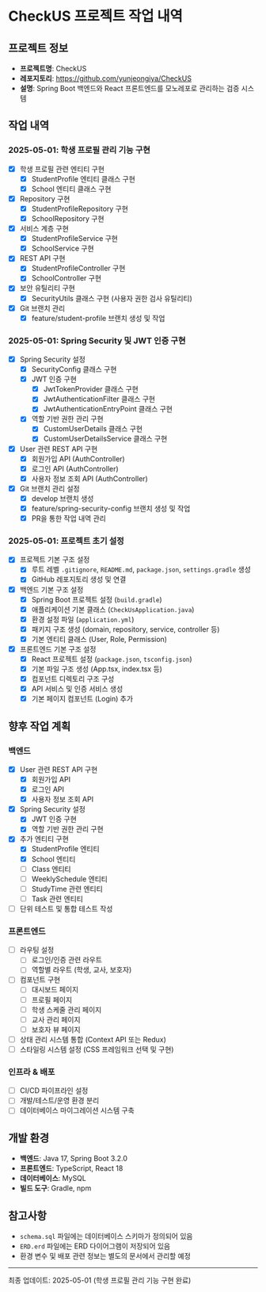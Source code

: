 # CheckUS 프로젝트 작업 내역

## 프로젝트 정보
- **프로젝트명**: CheckUS
- **레포지토리**: https://github.com/yunjeongiya/CheckUS
- **설명**: Spring Boot 백엔드와 React 프론트엔드를 모노레포로 관리하는 검증 시스템

## 작업 내역

### 2025-05-01: 학생 프로필 관리 기능 구현
- [x] 학생 프로필 관련 엔티티 구현
  - [x] StudentProfile 엔티티 클래스 구현
  - [x] School 엔티티 클래스 구현
- [x] Repository 구현
  - [x] StudentProfileRepository 구현
  - [x] SchoolRepository 구현
- [x] 서비스 계층 구현
  - [x] StudentProfileService 구현
  - [x] SchoolService 구현
- [x] REST API 구현
  - [x] StudentProfileController 구현
  - [x] SchoolController 구현
- [x] 보안 유틸리티 구현
  - [x] SecurityUtils 클래스 구현 (사용자 권한 검사 유틸리티)
- [x] Git 브랜치 관리
  - [x] feature/student-profile 브랜치 생성 및 작업

### 2025-05-01: Spring Security 및 JWT 인증 구현
- [x] Spring Security 설정
  - [x] SecurityConfig 클래스 구현
  - [x] JWT 인증 구현
    - [x] JwtTokenProvider 클래스 구현
    - [x] JwtAuthenticationFilter 클래스 구현
    - [x] JwtAuthenticationEntryPoint 클래스 구현
  - [x] 역할 기반 권한 관리 구현
    - [x] CustomUserDetails 클래스 구현
    - [x] CustomUserDetailsService 클래스 구현
- [x] User 관련 REST API 구현
  - [x] 회원가입 API (AuthController)
  - [x] 로그인 API (AuthController)
  - [x] 사용자 정보 조회 API (AuthController)
- [x] Git 브랜치 관리 설정
  - [x] develop 브랜치 생성
  - [x] feature/spring-security-config 브랜치 생성 및 작업
  - [x] PR을 통한 작업 내역 관리

### 2025-05-01: 프로젝트 초기 설정
- [x] 프로젝트 기본 구조 설정
  - [x] 루트 레벨 `.gitignore`, `README.md`, `package.json`, `settings.gradle` 생성
  - [x] GitHub 레포지토리 생성 및 연결
- [x] 백엔드 기본 구조 설정
  - [x] Spring Boot 프로젝트 설정 (`build.gradle`)
  - [x] 애플리케이션 기본 클래스 (`CheckUsApplication.java`)
  - [x] 환경 설정 파일 (`application.yml`)
  - [x] 패키지 구조 생성 (domain, repository, service, controller 등)
  - [x] 기본 엔티티 클래스 (User, Role, Permission)
- [x] 프론트엔드 기본 구조 설정
  - [x] React 프로젝트 설정 (`package.json`, `tsconfig.json`)
  - [x] 기본 파일 구조 생성 (App.tsx, index.tsx 등)
  - [x] 컴포넌트 디렉토리 구조 구성
  - [x] API 서비스 및 인증 서비스 생성
  - [x] 기본 페이지 컴포넌트 (Login) 추가

## 향후 작업 계획

### 백엔드
- [x] User 관련 REST API 구현
  - [x] 회원가입 API
  - [x] 로그인 API
  - [x] 사용자 정보 조회 API
- [x] Spring Security 설정
  - [x] JWT 인증 구현
  - [x] 역할 기반 권한 관리 구현
- [x] 추가 엔티티 구현
  - [x] StudentProfile 엔티티
  - [x] School 엔티티
  - [ ] Class 엔티티
  - [ ] WeeklySchedule 엔티티
  - [ ] StudyTime 관련 엔티티
  - [ ] Task 관련 엔티티
- [ ] 단위 테스트 및 통합 테스트 작성

### 프론트엔드
- [ ] 라우팅 설정
  - [ ] 로그인/인증 관련 라우트
  - [ ] 역할별 라우트 (학생, 교사, 보호자)
- [ ] 컴포넌트 구현
  - [ ] 대시보드 페이지
  - [ ] 프로필 페이지
  - [ ] 학생 스케줄 관리 페이지
  - [ ] 교사 관리 페이지
  - [ ] 보호자 뷰 페이지
- [ ] 상태 관리 시스템 통합 (Context API 또는 Redux)
- [ ] 스타일링 시스템 설정 (CSS 프레임워크 선택 및 구현)

### 인프라 & 배포
- [ ] CI/CD 파이프라인 설정
- [ ] 개발/테스트/운영 환경 분리
- [ ] 데이터베이스 마이그레이션 시스템 구축

## 개발 환경
- **백엔드**: Java 17, Spring Boot 3.2.0
- **프론트엔드**: TypeScript, React 18
- **데이터베이스**: MySQL
- **빌드 도구**: Gradle, npm

## 참고사항
- `schema.sql` 파일에는 데이터베이스 스키마가 정의되어 있음
- `ERD.erd` 파일에는 ERD 다이어그램이 저장되어 있음
- 환경 변수 및 배포 관련 정보는 별도의 문서에서 관리할 예정

---

최종 업데이트: 2025-05-01 (학생 프로필 관리 기능 구현 완료)